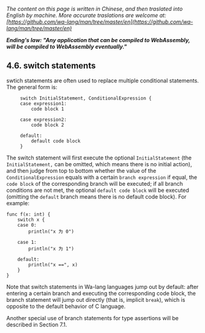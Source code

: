 *The content on this page is written in Chinese, and then traslated into English by machine. More accurate traslations are welcome at: [https://github.com/wa-lang/man/tree/master/en](https://github.com/wa-lang/man/tree/master/en)*

***Ending's law: "Any application that can be compiled to WebAssembly, will be compiled to WebAssembly eventually."***

## 4.6. switch statements

swtich statements are often used to replace multiple conditional statements. The general form is:
```wa
     switch InitialStatement, ConditionalExpression {
     case expression1:
         code block 1

     case expression2:
         code block 2

     default:
         default code block
     }
```

The switch statement will first execute the optional `InitialStatement` (the `InitialStatement,` can be omitted, which means there is no initial action), and then judge from top to bottom whether the value of the `ConditionalExpression` equals with a certain `branch expression` if equal, the `code block` of the corresponding branch will be executed; if all branch conditions are not met, the optional `default code block` will be executed (omitting the `default` branch means there is no default code block). For example:

```wa
func f(x: int) {
    switch x {
    case 0:
        println("x 为 0")

    case 1:
        println("x 为 1")

    default:
        println("x ==", x)
    }
}
```

Note that switch statements in Wa-lang languages ​​jump out by default: after entering a certain branch and executing the corresponding code block, the branch statement will jump out directly (that is, implicit `break`), which is opposite to the default behavior of C language.

Another special use of branch statements for type assertions will be described in Section 7.1.